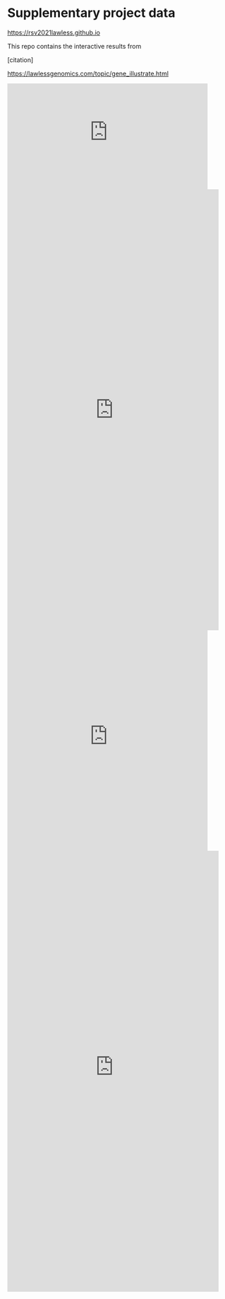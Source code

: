 # Supplementary project data
<https://rsv2021lawless.github.io>

This repo contains the interactive results from

[citation]

https://lawlessgenomics.com/topic/gene_illustrate.html

<div class="evidence-graph-container">
  <div class="evidence-graph left" margin-bottom="3vh">

<iframe id="igraph" scrolling="yes" style="border:none;" seamless="seamless" src="
	https://lawlessgenomics.com/topic/gnomad_table.html
	"
	height="240" 
	width="90%"></iframe>

<iframe id="igraph" scrolling="no" style="border:none;" seamless="seamless" src="
	https://lawlessgenomics.com/topic/gene_illustrate.html
	"
	height="1000" 
	width="95%"></iframe>

<iframe id="igraph" scrolling="no" style="border:none;" seamless="seamless" allowFullScreen="true" src="
https://www.ncbi.nlm.nih.gov/Structure/icn3d/full.html?mmdbid=2YKG&buidx=0&date=20220119&v=3.7.1&command=set background white; color domain
	"
	height="500" 
	width="90%"></iframe>

 </div>
</div>


<iframe id="igraph" scrolling="no" style="border:none;" seamless="seamless" src="
	https://rsv2021lawless.github.io/pages/gene_illustrate_rsv_detail.html
	"
	height="1000" 
	width="95%"></iframe>

